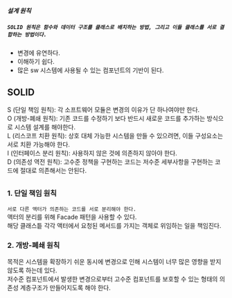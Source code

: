 
#### ***설계 원칙***
##### `SOLID 원칙은 함수와 데이터 구조를 클래스로 배치하는 방법, 그리고 이들 클래스를 서로 결합하는 방법이다.`  
- 변경에 유연하다.  
- 이해하기 쉽다.  
- 많은 sw 시스템에 사용될 수 있는 컴포넌트의 기반이 된다.  
  
## SOLID    
S (단일 책임 원칙): 각 소프트웨어 모듈은 변경의 이유가 단 하나여야만 한다.  
O (개방-폐쇄 원칙): 기존 코드를 수정하기 보다 반드시 새로운 코드를 추가하는 방식으로 시스템 설계를 해야한다.  
L (리스코프 치환 원칙): 상호 대체 가능한 시스템을 만들 수 있으려면, 이들 구성요소는 서로 치환 가능해야 한다.  
I (인터페이스 분리 원칙): 사용하지 않은 것에 의존하지 않아야 한다.  
D (의존성 역전 원칙): 고수준 정책을 구현하는 코드는 저수준 세부사항을 구현하는 코드에 절대로 의존해서는 안된다.  

##   
### 1. 단일 책임 원칙  
`서로 다른 액터가 의존하는 코드를 서로 분리해야 한다.`  
액터의 분리를 위해 Facade 패턴을 사용할 수 있다.  
해당 클래스틑 각각 액터에서 요청된 메서드를 가지는 객체로 위임하는 일을 책임진다.  

### 2. 개방-폐쇄 원칙  
목적은 시스템을 확장하기 쉬운 동시에 변경으로 인해 시스템이 너무 많은 영향을 받지 않도록 하는데 있다.  
저수준 컴포넌트에서 발생한 변경으로부터 고수준 컴포넌트를 보호할 수 있는 형태의 의존성 계층구조가 만들어지도록 해야 한다.  

